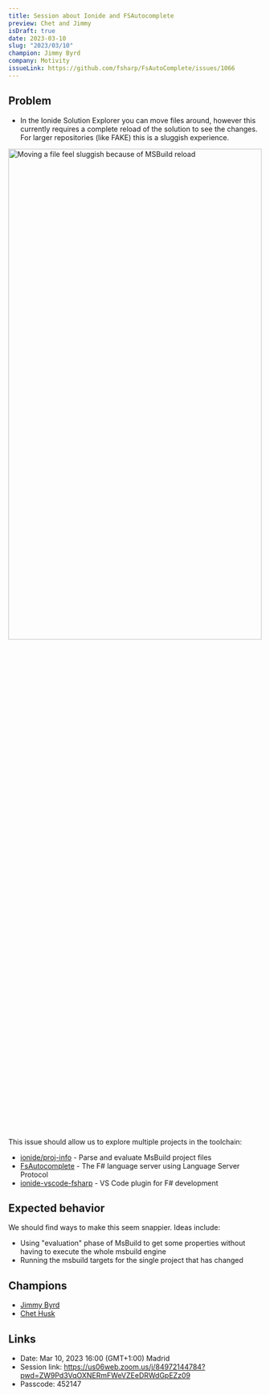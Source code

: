 ```yaml
---
title: Session about Ionide and FSAutocomplete
preview: Chet and Jimmy
isDraft: true
date: 2023-03-10
slug: "2023/03/10"
champion: Jimmy Byrd
company: Motivity
issueLink: https://github.com/fsharp/FsAutoComplete/issues/1066
---
```


## Problem

- In the Ionide Solution Explorer you can move files around, however this currently requires a complete reload of the solution to see the changes. For larger repositories (like FAKE) this is a sluggish experience.

<img alt="Moving a file feel sluggish because of MSBuild reload" height="50%" src="https://user-images.githubusercontent.com/1490044/222995329-cc86f4b9-2f5c-49df-b20d-6bbfaee49149.gif" width="100%"/>

This issue should allow us to explore multiple projects in the toolchain:

- [ionide/proj-info](https://github.com/ionide/proj-info) - Parse and evaluate MsBuild project files
- [FsAutocomplete](https://github.com/fsharp/FsAutoComplete) - The F# language server using Language Server Protocol
- [ionide-vscode-fsharp](https://github.com/ionide/ionide-vscode-fsharp) - VS Code plugin for F# development

## Expected behavior

We should find ways to make this seem snappier.  Ideas include:

- Using "evaluation" phase of MsBuild to get some properties without having to execute the whole msbuild engine
- Running the msbuild targets for the single project that has changed

## Champions
- [Jimmy Byrd](https://twitter.com/Jimmy_Byrd)
- [Chet Husk](https://twitter.com/ChetHusk)

## Links
- Date: Mar 10, 2023 16:00 (GMT+1:00) Madrid
- Session link: https://us06web.zoom.us/j/84972144784?pwd=ZW9Pd3VqOXNERmFWeVZEeDRWdGpEZz09
- Passcode: 452147